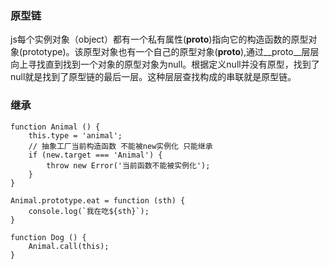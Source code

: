 ### 原型链
js每个实例对象（object）都有一个私有属性(__proto__)指向它的构造函数的原型对象(prototype)。该原型对象也有一个自己的原型对象(__proto__),通过__proto__层层向上寻找直到找到一个对象的原型对象为null。根据定义null并没有原型，找到了null就是找到了原型链的最后一层。这种层层查找构成的串联就是原型链。
### 继承
```
function Animal () {
	this.type = 'animal';
	// 抽象工厂当前构造函数 不能被new实例化 只能继承
	if (new.target === 'Animal') {
		throw new Error('当前函数不能被实例化');
	}
}

Animal.prototype.eat = function (sth) {
	console.log(`我在吃${sth}`);
}

function Dog () {
	Animal.call(this);
}


```

